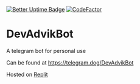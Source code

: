 [![Better Uptime Badge](https://betteruptime.com/status-badges/v1/monitor/9hwi.svg)](https://tgbots.advik.dev)
[![CodeFactor](https://www.codefactor.io/repository/github/devadvik/devadvikbot/badge)](https://www.codefactor.io/repository/github/devadvik/devadvikbot)

# DevAdvikBot
A telegram bot for personal use

Can be found at https://telegram.dog/DevAdvikBot

Hosted on [Replit](https://repl.it)
